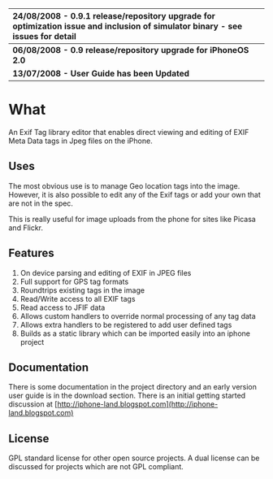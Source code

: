 |**24/08/2008 - 0.9.1 release/repository upgrade for optimization issue and inclusion of simulator binary - see issues for detail**|
|:---------------------------------------------------------------------------------------------------------------------------------|
|**06/08/2008 - 0.9 release/repository upgrade for iPhoneOS 2.0**                                                                  |
|**13/07/2008 - User Guide has been Updated**                                                                                      |

# What #
An Exif Tag library editor that enables direct viewing and editing of EXIF Meta Data tags in Jpeg files on the iPhone.

## Uses ##
The most obvious use is to manage Geo location tags into the image. However, it is also possible to edit any of the Exif tags or add your own that are not in the spec.

This is really useful for image uploads from the phone for sites like Picasa and Flickr.



## Features ##
  1. On device parsing and editing of EXIF in JPEG files
  1. Full support for GPS tag formats
  1. Roundtrips existing tags in the image
  1. Read/Write access to all EXIF tags
  1. Read access to JFIF data
  1. Allows custom handlers to override normal processing of any tag data
  1. Allows extra handlers to be registered to add user defined tags
  1. Builds as a static library which can be imported easily into an iphone project



## Documentation ##
There is some documentation in the project directory and an early version user guide is in the download section.
There is an initial getting started discussion at [http://iphone-land.blogspot.com](http://iphone-land.blogspot.com)

## License ##
GPL standard license for other open source projects. A dual license can be discussed for projects which are not GPL compliant.


